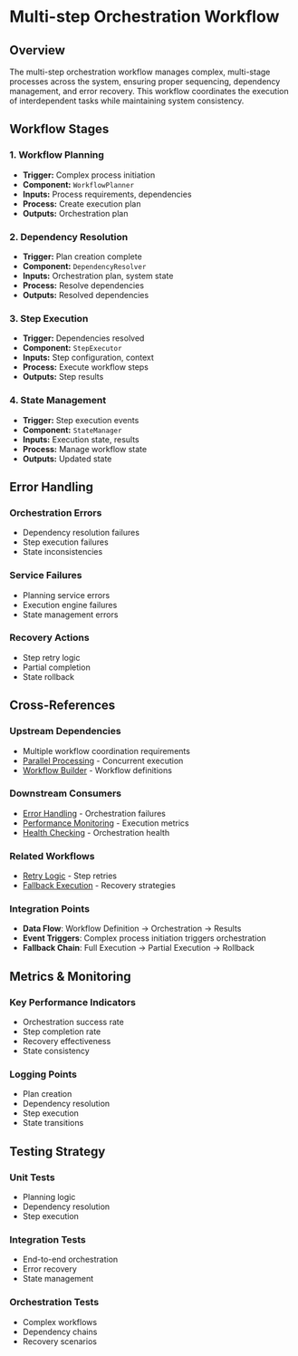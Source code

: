 # Multi-step Orchestration Workflow

## Overview

The multi-step orchestration workflow manages complex, multi-stage processes across the system, ensuring proper sequencing, dependency management, and error recovery. This workflow coordinates the execution of interdependent tasks while maintaining system consistency.

## Workflow Stages

### 1. Workflow Planning
- **Trigger:** Complex process initiation
- **Component:** `WorkflowPlanner`
- **Inputs:** Process requirements, dependencies
- **Process:** Create execution plan
- **Outputs:** Orchestration plan

### 2. Dependency Resolution
- **Trigger:** Plan creation complete
- **Component:** `DependencyResolver`
- **Inputs:** Orchestration plan, system state
- **Process:** Resolve dependencies
- **Outputs:** Resolved dependencies

### 3. Step Execution
- **Trigger:** Dependencies resolved
- **Component:** `StepExecutor`
- **Inputs:** Step configuration, context
- **Process:** Execute workflow steps
- **Outputs:** Step results

### 4. State Management
- **Trigger:** Step execution events
- **Component:** `StateManager`
- **Inputs:** Execution state, results
- **Process:** Manage workflow state
- **Outputs:** Updated state

## Error Handling

### Orchestration Errors
- Dependency resolution failures
- Step execution failures
- State inconsistencies

### Service Failures
- Planning service errors
- Execution engine failures
- State management errors

### Recovery Actions
- Step retry logic
- Partial completion
- State rollback

## Cross-References

### Upstream Dependencies
- Multiple workflow coordination requirements
- [Parallel Processing](./parallel-processing-workflow.md) - Concurrent execution
- [Workflow Builder](../developer-tools/workflow-builder-workflow.md) - Workflow definitions

### Downstream Consumers
- [Error Handling](./error-handling-workflow.md) - Orchestration failures
- [Performance Monitoring](../monitoring-observability/performance-monitoring-workflow.md) - Execution metrics
- [Health Checking](../monitoring-observability/health-checking-workflow.md) - Orchestration health

### Related Workflows
- [Retry Logic](./retry-logic-workflow.md) - Step retries
- [Fallback Execution](./fallback-execution-workflow.md) - Recovery strategies

### Integration Points
- **Data Flow**: Workflow Definition → Orchestration → Results
- **Event Triggers**: Complex process initiation triggers orchestration
- **Fallback Chain**: Full Execution → Partial Execution → Rollback

## Metrics & Monitoring

### Key Performance Indicators
- Orchestration success rate
- Step completion rate
- Recovery effectiveness
- State consistency

### Logging Points
- Plan creation
- Dependency resolution
- Step execution
- State transitions

## Testing Strategy

### Unit Tests
- Planning logic
- Dependency resolution
- Step execution

### Integration Tests
- End-to-end orchestration
- Error recovery
- State management

### Orchestration Tests
- Complex workflows
- Dependency chains
- Recovery scenarios 
